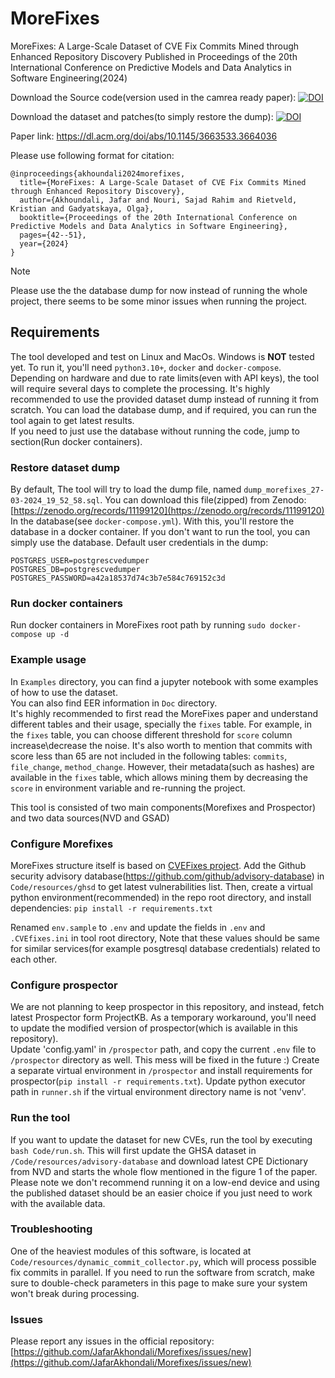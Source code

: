 # MoreFixes
MoreFixes: A Large-Scale Dataset of CVE Fix Commits Mined through Enhanced Repository Discovery
Published in Proceedings of the 20th International Conference on Predictive Models and Data Analytics in Software Engineering(2024)

Download the Source code(version used in the camrea ready paper):
[![DOI](https://zenodo.org/badge/DOI/10.5281/zenodo.11110595.svg)](https://doi.org/10.5281/zenodo.11110595)

Download the dataset and patches(to simply restore the dump):
[![DOI](https://zenodo.org/badge/DOI/10.5281/zenodo.11199120.svg)](https://doi.org/10.5281/zenodo.11199120)

Paper link:
https://dl.acm.org/doi/abs/10.1145/3663533.3664036

Please use following format for citation:
```
@inproceedings{akhoundali2024morefixes,
  title={MoreFixes: A Large-Scale Dataset of CVE Fix Commits Mined through Enhanced Repository Discovery},
  author={Akhoundali, Jafar and Nouri, Sajad Rahim and Rietveld, Kristian and Gadyatskaya, Olga},
  booktitle={Proceedings of the 20th International Conference on Predictive Models and Data Analytics in Software Engineering},
  pages={42--51},
  year={2024}
}
```

> [!NOTE]  
> Please use the the database dump for now instead of running the whole project, there seems to be some minor issues when running the project.


## Requirements
The tool developed and test on Linux and MacOs. Windows is **NOT** tested yet. To run it, you'll need `python3.10+`, `docker` and `docker-compose`.  
Depending on hardware and due to rate limits(even with API keys), the tool will require several days to complete the processing.
It's highly recommended to use the provided dataset dump instead of running it from scratch. You can load the database dump, and if required, you can run the tool again to get latest results.  
If you need to just use the database without running the code, jump to section(Run docker containers).  


### Restore dataset dump

By default, The tool will try to load the dump file, named `dump_morefixes_27-03-2024_19_52_58.sql`. You can download this file(zipped) from Zenodo: [https://zenodo.org/records/11199120](https://zenodo.org/records/11199120)
In the database(see `docker-compose.yml`). With this, you'll restore the database in a docker container. If you don't want to run the tool, you can simply use the database.
Default user credentials in the dump:
```
POSTGRES_USER=postgrescvedumper
POSTGRES_DB=postgrescvedumper
POSTGRES_PASSWORD=a42a18537d74c3b7e584c769152c3d
```


### Run docker containers
Run docker containers in MoreFixes root path by running `sudo docker-compose up -d` 

### Example usage
In `Examples` directory, you can find a jupyter notebook with some examples of how to use the dataset.  
You can also find EER information in `Doc` directory.  
It's highly recommended to first read the MoreFixes paper and understand different tables and their usage, specially the `fixes` table. For example, in the `fixes` table, you can choose different threshold for `score` column increase\decrease the noise. It's also worth to mention that commits with score less than 65 are not included in the following tables: `commits`, `file_change`, `method_change`. However, their metadata(such as hashes) are available in the `fixes` table, which allows mining them by decreasing the `score` in environment variable and re-running the project.


This tool is consisted of two main components(Morefixes and Prospector) and two data sources(NVD and GSAD)
### Configure Morefixes
MoreFixes structure itself is based on [CVEFixes project](https://github.com/secureIT-project/CVEfixes).
Add the Github security advisory database(https://github.com/github/advisory-database) in `Code/resources/ghsd` to get latest vulnerabilities list.
Then, create a virtual python environment(recommended) in the repo root directory, and install dependencies:
`pip install -r requirements.txt`

Renamed `env.sample` to `.env` and update the fields in `.env` and `.CVEfixes.ini` in tool root directory,
Note that these values should be same for similar services(for example posgtresql database credentials) related to each other.

### Configure prospector
We are not planning to keep prospector in this repository, and instead, fetch latest Prospector form ProjectKB. As a temporary workaround, you'll need to update the modified version of prospector(which is available in this repository).  
Update 'config.yaml' in `/prospector` path, and copy the current `.env` file to `/prospector` directory as well. This mess will be fixed in the future :)
Create a separate virtual environment in `/prospector` and install requirements for prospector(`pip install -r requirements.txt`). Update python executor path in `runner.sh` if the virtual environment directory name is not 'venv'.


### Run the tool
If you want to update the dataset for new CVEs, run the tool by executing `bash Code/run.sh`. This will first update the GHSA dataset in `/Code/resources/advisory-database` and download latest CPE Dictionary from NVD and starts the whole flow mentioned in the figure 1 of the paper.
Please note we don't recommend running it on a low-end device and using the published dataset should be an easier choice if you just need to work with the available data.


### Troubleshooting
One of the heaviest modules of this software, is located at `Code/resources/dynamic_commit_collector.py`, which will process possible fix commits in parallel. If you need to run the software from scratch, make sure to double-check parameters in this page to make sure your system won't break during processing.

### Issues
Please report any issues in the official repository: [https://github.com/JafarAkhondali/Morefixes/issues/new](https://github.com/JafarAkhondali/Morefixes/issues/new)
